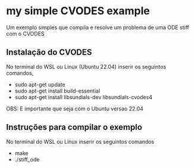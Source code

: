 my simple CVODES example
===============

Um exemplo simples que compila e resolve um problema de uma ODE stiff com o CVODES


## Instalação do CVODES
No terminal do WSL ou Linux (Ubuntu 22.04) inserir os seguintos comandos, 
* sudo apt-get update
* sudo apt-get install build-essential
* sudo apt-get install libsundials-dev libsundials-cvodes4

OBS: E importante que seja com o Ubuntu versao 22.04


## Instruções para compilar o exemplo
No terminal do WSL ou Linux inserir os seguintos comandos
* make
* ./stiff_ode
